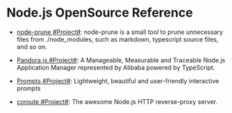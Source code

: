 # Node.js OpenSource Reference

* [node-prune #Project#](https://github.com/tj/node-prune): node-prune is a small tool to prune unnecessary files from ./node_modules, such as markdown, typescript source files, and so on.

* [Pandora.js #Project#](https://github.com/midwayjs/pandora): A Manageable, Measurable and Traceable Node.js Application Manager represented by Alibaba powered by TypeScript.

* [Prompts #Project#](https://github.com/terkelg/prompts): Lightweight, beautiful and user-friendly interactive prompts

* [coroute #Project#](https://github.com/ethanent/coroute): The awesome Node.js HTTP reverse-proxy server.
